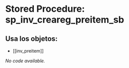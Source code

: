 # Stored Procedure: sp_inv_creareg_preitem_sb

## Usa los objetos:
- [[inv_preitem]]

*No code available.*
